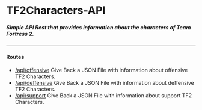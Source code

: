 # TF2Characters-API
##### Simple API Rest that provides information about the characters of Team Fortress 2.

------------

#### Routes
- [/api/offensive](http://localhost:3000/api/offensive "/api/offensive")
	Give Back a JSON File with information about offensive TF2 Characters.
- [/api/deffensive](http://localhost:3000/api/offensive "/api/deffensive")
	Give Back a JSON File with information about deffensive TF2 Characters.
- [/api/support](http://localhost:3000/api/offensive "/api/support")
	Give Back a JSON File with information about support TF2 Characters.

